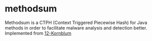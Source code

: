 # methodsum
Methodsum is a CTPH (Context Triggered Piecewise Hash) for Java methods in order to facilitate malware analysis and detection better.<br>
Implemented from [12-Kornblum](https://web.archive.org/web/20060823170256if_/http://www.dfrws.org:80/2006/proceedings/12-Kornblum.pdf)
